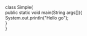 class Simple{  
    public static void main(String args[]){  
     System.out.println("Hello go");  
    }  
} 
